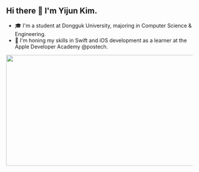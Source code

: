 ## Hi there 👋 I'm Yijun Kim.

- 🎓 I'm a student at Dongguk University, majoring in Computer Science & Engineering.
- 🍎 I'm honing my skills in Swift and iOS development as a learner at the Apple Developer Academy @postech.
  

<a href="https://www.gitanimals.org/en_US?utm_medium=image&utm_source=yijuuuun&utm_content=farm">
<img
  src="https://render.gitanimals.org/farms/yijuuuun"
  width="600"
  height="300"
/>
</a>
